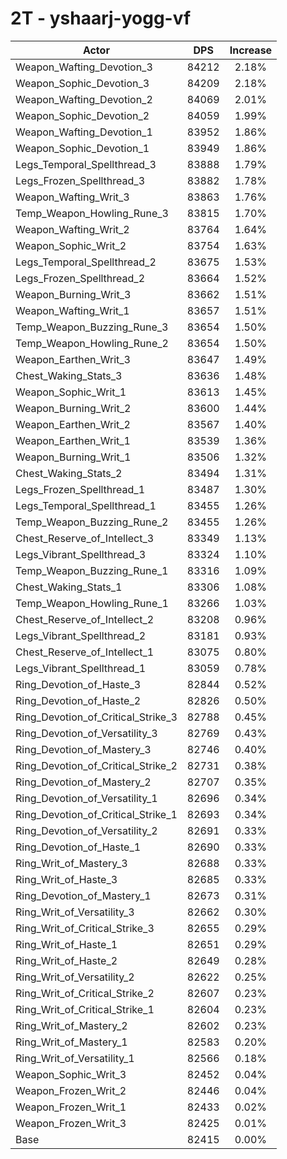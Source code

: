 # 2T - yshaarj-yogg-vf
| Actor | DPS | Increase |
|---|:---:|:---:|
|Weapon_Wafting_Devotion_3|84212|2.18%|
|Weapon_Sophic_Devotion_3|84209|2.18%|
|Weapon_Wafting_Devotion_2|84069|2.01%|
|Weapon_Sophic_Devotion_2|84059|1.99%|
|Weapon_Wafting_Devotion_1|83952|1.86%|
|Weapon_Sophic_Devotion_1|83949|1.86%|
|Legs_Temporal_Spellthread_3|83888|1.79%|
|Legs_Frozen_Spellthread_3|83882|1.78%|
|Weapon_Wafting_Writ_3|83863|1.76%|
|Temp_Weapon_Howling_Rune_3|83815|1.70%|
|Weapon_Wafting_Writ_2|83764|1.64%|
|Weapon_Sophic_Writ_2|83754|1.63%|
|Legs_Temporal_Spellthread_2|83675|1.53%|
|Legs_Frozen_Spellthread_2|83664|1.52%|
|Weapon_Burning_Writ_3|83662|1.51%|
|Weapon_Wafting_Writ_1|83657|1.51%|
|Temp_Weapon_Buzzing_Rune_3|83654|1.50%|
|Temp_Weapon_Howling_Rune_2|83654|1.50%|
|Weapon_Earthen_Writ_3|83647|1.49%|
|Chest_Waking_Stats_3|83636|1.48%|
|Weapon_Sophic_Writ_1|83613|1.45%|
|Weapon_Burning_Writ_2|83600|1.44%|
|Weapon_Earthen_Writ_2|83567|1.40%|
|Weapon_Earthen_Writ_1|83539|1.36%|
|Weapon_Burning_Writ_1|83506|1.32%|
|Chest_Waking_Stats_2|83494|1.31%|
|Legs_Frozen_Spellthread_1|83487|1.30%|
|Legs_Temporal_Spellthread_1|83455|1.26%|
|Temp_Weapon_Buzzing_Rune_2|83455|1.26%|
|Chest_Reserve_of_Intellect_3|83349|1.13%|
|Legs_Vibrant_Spellthread_3|83324|1.10%|
|Temp_Weapon_Buzzing_Rune_1|83316|1.09%|
|Chest_Waking_Stats_1|83306|1.08%|
|Temp_Weapon_Howling_Rune_1|83266|1.03%|
|Chest_Reserve_of_Intellect_2|83208|0.96%|
|Legs_Vibrant_Spellthread_2|83181|0.93%|
|Chest_Reserve_of_Intellect_1|83075|0.80%|
|Legs_Vibrant_Spellthread_1|83059|0.78%|
|Ring_Devotion_of_Haste_3|82844|0.52%|
|Ring_Devotion_of_Haste_2|82826|0.50%|
|Ring_Devotion_of_Critical_Strike_3|82788|0.45%|
|Ring_Devotion_of_Versatility_3|82769|0.43%|
|Ring_Devotion_of_Mastery_3|82746|0.40%|
|Ring_Devotion_of_Critical_Strike_2|82731|0.38%|
|Ring_Devotion_of_Mastery_2|82707|0.35%|
|Ring_Devotion_of_Versatility_1|82696|0.34%|
|Ring_Devotion_of_Critical_Strike_1|82693|0.34%|
|Ring_Devotion_of_Versatility_2|82691|0.33%|
|Ring_Devotion_of_Haste_1|82690|0.33%|
|Ring_Writ_of_Mastery_3|82688|0.33%|
|Ring_Writ_of_Haste_3|82685|0.33%|
|Ring_Devotion_of_Mastery_1|82673|0.31%|
|Ring_Writ_of_Versatility_3|82662|0.30%|
|Ring_Writ_of_Critical_Strike_3|82655|0.29%|
|Ring_Writ_of_Haste_1|82651|0.29%|
|Ring_Writ_of_Haste_2|82649|0.28%|
|Ring_Writ_of_Versatility_2|82622|0.25%|
|Ring_Writ_of_Critical_Strike_2|82607|0.23%|
|Ring_Writ_of_Critical_Strike_1|82604|0.23%|
|Ring_Writ_of_Mastery_2|82602|0.23%|
|Ring_Writ_of_Mastery_1|82583|0.20%|
|Ring_Writ_of_Versatility_1|82566|0.18%|
|Weapon_Sophic_Writ_3|82452|0.04%|
|Weapon_Frozen_Writ_2|82446|0.04%|
|Weapon_Frozen_Writ_1|82433|0.02%|
|Weapon_Frozen_Writ_3|82425|0.01%|
|Base|82415|0.00%|
